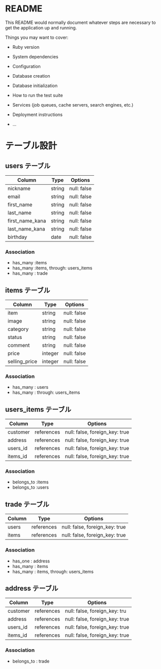 # README

This README would normally document whatever steps are necessary to get the
application up and running.

Things you may want to cover:

* Ruby version

* System dependencies

* Configuration

* Database creation

* Database initialization

* How to run the test suite

* Services (job queues, cache servers, search engines, etc.)

* Deployment instructions

* ...

# テーブル設計

## users テーブル

| Column   | Type   | Options     |
| -------- | ------ | ----------- |
| nickname | string | null: false |
| email    | string | null: false |
|first_name| string | null: false |
|last_name | string | null: false |
|first_name_kana|string|null: false|
|last_name_kana|string| null: false|
| birthday |  date  | null: false |

### Association

- has_many :items
- has_many :items, through: users_items
- has_many : trade

## items テーブル

| Column | Type   | Options     |
| ------ | ------ | ----------- |
| item   | string | null: false |
| image  | string | null: false |
|category| string | null: false |
| status | string | null: false |
| comment| string | null: false |
| price  | integer | null: false |
|selling_price| integer | null: false |

### Association

- has_many : users
- has_many : through: users_items

## users_items テーブル

| Column | Type       | Options                        |
| ------ | ---------- | ------------------------------ |
| customer | references | null: false, foreign_key: true |
| address| references | null: false, foreign_key: true |
| users_id| references | null: false, foreign_key: true |
| items_id| references | null: false, foreign_key: true |

### Association

- belongs_to :items
- belongs_to :users

## trade テーブル

| Column | Type       | Options                        |
| ------ | ---------- | ------------------------------ |
| users  | references | null: false, foreign_key: true |
| items   | references | null: false, foreign_key: true |

### Association
- has_one : address
- has_many : items
- has_many : items, through: users_items

## address テーブル

| Column | Type       | Options                        |
| ------ | ---------- | ------------------------------ |
| customer | references | null: false, foreign_key: tru|
| address| references | null: false, foreign_key: true |
| users_id| references | null: false, foreign_key: true |
| items_id| references | null: false, foreign_key: true |

### Association
- belongs_to : trade
